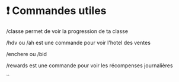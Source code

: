# ❗ Commandes utiles



/classe permet de voir la progression de ta classe

/hdv ou /ah est une commande pour voir l'hotel des ventes

/enchere ou /bid

/rewards est une commande pour voir les récompenses journalières

``
